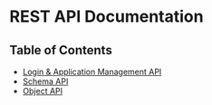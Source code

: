 # REST API Documentation

## Table of Contents
* [Login & Application Management API](login_app_api.md)
* [Schema API](schema_api.md)
* [Object API](object_api.md)
